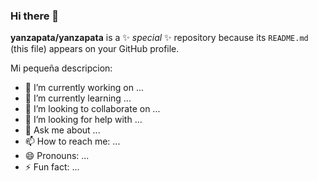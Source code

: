 ### Hi there 👋

**yanzapata/yanzapata** is a ✨ _special_ ✨ repository because its `README.md` (this file) appears on your GitHub profile.

Mi pequeña descripcion:

- 🔭 I’m currently working on ...
- 🌱 I’m currently learning ...
- 👯 I’m looking to collaborate on ...
- 🤔 I’m looking for help with ...
- 💬 Ask me about ...
- 📫 How to reach me: ...
- 😄 Pronouns: ...
- ⚡ Fun fact: ...
